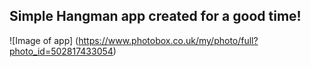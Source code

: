 ## Simple Hangman app created for a good time!

![Image of app] (https://www.photobox.co.uk/my/photo/full?photo_id=502817433054)

